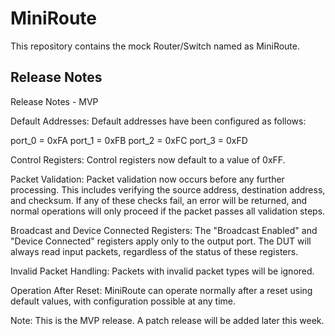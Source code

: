 # MiniRoute

This repository contains the mock Router/Switch named as MiniRoute.

## Release Notes 
Release Notes - MVP

Default Addresses:
  Default addresses have been configured as follows:

  port_0 = 0xFA
  port_1 = 0xFB
  port_2 = 0xFC
  port_3 = 0xFD

Control Registers:
    Control registers now default to a value of 0xFF.

Packet Validation:
    Packet validation now occurs before any further processing. This includes verifying the source address, destination address, and checksum. If any of these checks fail, an error will be returned, and normal operations will only proceed if the packet passes all validation steps.

Broadcast and Device Connected Registers:
    The "Broadcast Enabled" and "Device Connected" registers apply only to the output port. The DUT will always read input packets, regardless of the status of these registers.

Invalid Packet Handling:
    Packets with invalid packet types will be ignored.

Operation After Reset:
    MiniRoute can operate normally after a reset using default values, with configuration possible at any time.

Note: This is the MVP release. A patch release will be added later this week.

